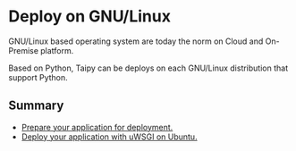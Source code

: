 # Deploy on GNU/Linux

GNU/Linux based operating system are today the norm on Cloud and On-Premise platform.

Based on Python, Taipy can be deploys on each GNU/Linux distribution that support Python.

## Summary

- [Prepare your application for deployment.](../prepare-taipy-for-deployment.md)
- [Deploy your application with uWSGI on Ubuntu.](git.md)

